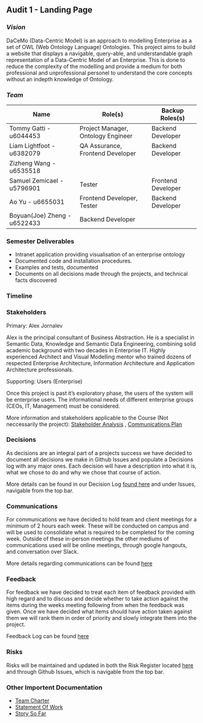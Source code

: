 ## Audit 1 - Landing Page

### ___Vision___
DaCeMo (Data-Centric Model) is an approach to modelling Enterprise as a set of OWL (Web Ontology Language) Ontologies. This project aims to build a website that displays a navigable, query-able, and understandable graph representation of a Data-Centric Model of an Enterprise. This is done to reduce the complexity of the modelling and provide a medium for both professional and unprofessional personel to understand the core concepts without an indepth knowledge of Ontology. 

### ___Team___
Name | Role(s) | Backup Roles(s)
--- | --- | --- |
Tommy Gatti - u6044453 | Project Manager, Ontology Engineer | Backend Developer
Liam Lightfoot - u6382079 | QA Assurance, Frontend Developer | Backend Developer
Zizheng Wang - u6535518 |  | 
Samuel Zemicael - u5796901 | Tester | Frontend Developer
Ao Yu - u6655031 | Frontend Developer, Tester | Backend Developer
Boyuan(Joe) Zheng - u6522433 | Backend Developer | 

### Semester Deliverables
+ Intranet application providing visualisation of an enterprise ontology
+ Documented code and installation procedures. 
+ Examples and tests, documented
+ Documents on all decisions made through the projects, and technical facts discovered

### Timeline


### Stakeholders
Primary: Alex Jornalev

Alex is the principal consultant of Business Abstraction. He is a specialist in Semantic Data, 
Knowledge and Semantic Data Engineering, combining solid academic background with two decades in Enterprise IT. Highly experienced Architect and Visual Modelling mentor who trained dozens of respected Enterprise Architecture, Information Architecture and Application Architecture professionals. 

Supporting: Users (Enterprise)

Once this project is past it’s exploratory phase, the users of the system will be enterprise users. The informational needs of different enterprise groups (CEOs, IT, Management) must be considered.

More information and stakeholders applicable to the Course (Not neccessarily the project): [Stakeholder Analysis](https://docs.google.com/document/d/1CPnAiGJ1Q1uOMWIKAd4Yfya_c4A-WvF2PlGh9kYWsuU/edit#) , [Communications Plan](https://docs.google.com/spreadsheets/d/1WOyEloHzTXo1_0EDFdWRW22fTRUxw4OIF1i2ZqkQZ0s/edit#gid=0)

### Decisions
As decisions are an integral part of a projects success we have decided to document all decisions we make in Github Issues and populate a Decisions log with any major ones. Each decision will have a description into what it is, what we chose to do and why we chose that course of action.

More details can be found in our Decision Log [found here](https://docs.google.com/spreadsheets/d/1anLKNAmEHnaxctahnl2dxDmgxyedYRucJDIqQA2Wj6U/edit#gid=0) and under Issues, navigable from the top bar.

### Communications
For communications we have decided to hold team and client meetings for a minimum of 2 hours each week. These will be conducted on campus and will be used to consolidate what is required to be completed for the coming week. Outside of these in-person meetings the other mediums of communications used will be online meetings, through google hangouts, and conversation over Slack.

More details regarding communications can be found [here](https://docs.google.com/spreadsheets/d/1WOyEloHzTXo1_0EDFdWRW22fTRUxw4OIF1i2ZqkQZ0s/edit#gid=0)

### Feedback
For feedback we have decided to treat each item of feedback provided with high regard and to discuss and decide whether to take action against the items during the weeks meeting following from when the feedback was given. Once we have decided what items should have action taken against them we will rank them in order of priority and slowly integrate them into the project.

Feedback Log can be found [here](https://docs.google.com/spreadsheets/d/1hnrFNdFftAzHZiMPOrYj_A3DLYhC0CbpHIY28xZkoNc/edit#gid=0)

### Risks
Risks will be maintained and updated in both the Risk Register located [here](https://docs.google.com/spreadsheets/d/1bWPk-rjz3pF5Nljia-tqSG8NuwP3TO2TsS4Qab-SvEM/edit#gid=0) and through Github Issues, which is navigable from the top bar.

### Other Importent Documentation
+ [Team Charter](https://docs.google.com/document/d/1a_s7zaf-PU9EiDgr7Z8aoaa7SwEvt-vJ411y3TN21bI/edit#)
+ [Statement Of Work](https://docs.google.com/document/d/1DxnwL0kK5-OCqQ7njEZY3P3jAQ5Z7Tn5YhbnFCPbrSo/edit)
+ [Story So Far](https://docs.google.com/document/d/1ok0W4jBmDu0YQ7kXrpw1pfMjUkeGkc2Xor_s1oYz65I/edit#heading=h.8pynvzt7avl3)
  

